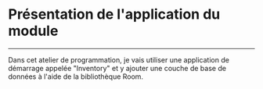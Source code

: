 # Présentation de l'application du module
---
Dans cet atelier de programmation, je vais utiliser une application de démarrage appelée "Inventory" et y ajouter une couche de base de données à l'aide de la bibliothèque Room.
